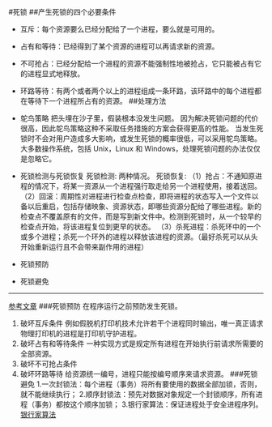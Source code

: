 #死锁
##产生死锁的四个必要条件
- 互斥：每个资源要么已经分配给了一个进程，要么就是可用的。
- 占有和等待：已经得到了某个资源的进程可以再请求新的资源。
- 不可抢占：已经分配给一个进程的资源不能强制性地被抢占，它只能被占有它的进程显式地释放。
- 环路等待：有两个或者两个以上的进程组成一条环路，该环路中的每个进程都在等待下一个进程所占有的资源。
##处理方法
- 鸵鸟策略
把头埋在沙子里，假装根本没发生问题。
因为解决死锁问题的代价很高，因此鸵鸟策略这种不采取任务措施的方案会获得更高的性能。
当发生死锁时不会对用户造成多大影响，或发生死锁的概率很低，可以采用鸵鸟策略。
大多数操作系统，包括 Unix，Linux 和 Windows，处理死锁问题的办法仅仅是忽略它。
- 死锁检测与死锁恢复
死锁检测:
两种情况。
死锁恢复:
（1）抢占：不通知原进程的情况下，将某一资源从一个进程强行取走给另一个进程使用，接着送回。
（2）回滚：周期性对进程进行检查点检查，即将进程的状态写入一个文件以备以后重启，包括存储映象、资源状态，即哪些资源分配给了哪些进程。新的检查点不覆盖原有的文件，而是写到新文件中。检测到死锁时，从一个较早的检查点开始，将该进程复位到更早的状态。
（3）杀死进程：杀死环中的一个或多个进程；杀死一个环外的进程以释放该进程的资源。（最好杀死可以从头开始重新运行且不会带来副作用的进程）
- 死锁预防

- 死锁避免

***
[参考文章](https://blog.csdn.net/qq_22238021/article/details/80225459)
###死锁预防
在程序运行之前预防发生死锁。
1. 破坏互斥条件
例如假脱机打印机技术允许若干个进程同时输出，唯一真正请求物理打印机的进程是打印机守护进程。
2. 破坏占有和等待条件
一种实现方式是规定所有进程在开始执行前请求所需要的全部资源。
3. 破坏不可抢占条件
4. 破坏环路等待
给资源统一编号，进程只能按编号顺序来请求资源。
###死锁避免
1.一次封锁法：每个进程（事务）将所有要使用的数据全部加锁，否则，就不能继续执行；
2.顺序封锁法：预先对数据对象规定一个封锁顺序，所有进程（事务）都按这个顺序加锁；
3.银行家算法：保证进程处于安全进程序列。
[银行家算法](https://blog.csdn.net/wyf2017/article/details/80068608)

